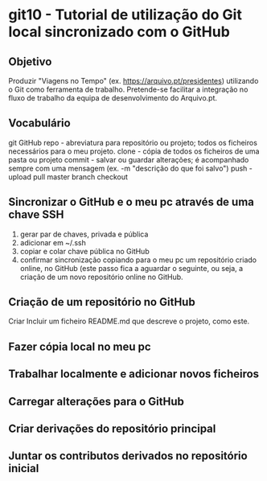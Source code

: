 # git10 - Tutorial de utilização do Git local sincronizado com o GitHub

## Objetivo
Produzir "Viagens no Tempo" (ex. https://arquivo.pt/presidentes) utilizando o Git como ferramenta de trabalho. Pretende-se facilitar a integração no fluxo de trabalho da equipa de desenvolvimento do Arquivo.pt. 

## Vocabulário

git
GitHub
repo - abreviatura para repositório ou projeto; todos os ficheiros necessários para o meu projeto.
clone - cópia de todos os ficheiros de uma pasta ou projeto
commit - salvar ou guardar alterações; é acompanhado sempre com uma mensagem (ex. -m "descrição do que foi salvo") 
push - upload
pull
master
branch
checkout

## Sincronizar o GitHub e o meu pc através de uma chave SSH
1. gerar par de chaves, privada e pública
2. adicionar em ~/.ssh
3. copiar e colar chave pública no GitHub
4. confirmar sincronização copiando para o meu pc um repositório criado online, no GitHub (este passo fica a aguardar o seguinte, ou seja, a criação de um novo repositório online no GitHub.


## Criação de um repositório no GitHub
Criar
Incluir um ficheiro README.md que descreve o projeto, como este.


## Fazer cópia local no meu pc

## Trabalhar localmente e adicionar novos ficheiros

## Carregar alterações para o GitHub

## Criar derivações do repositório principal

## Juntar os contributos derivados no repositório inicial 

